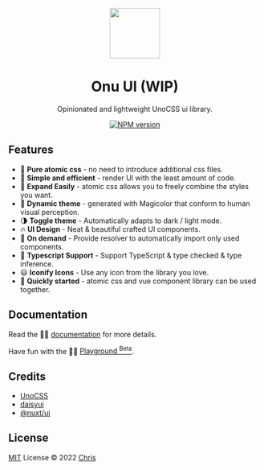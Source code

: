 <p align="center">
  <img src="./public/logo.svg" style="width:100px;" />
  <h1 align="center">Onu UI (WIP)</h1>
  <p align="center">Opinionated and lightweight UnoCSS ui library.</p>
</p>

<p align="center">
<a href="https://www.npmjs.com/package/onu-ui"><img src="https://img.shields.io/npm/v/onu-ui?color=608e57&amp;label=" alt="NPM version"></a></p>
<p align="center">
</p>

## Features

- 💎 **Pure atomic css** - no need to introduce additional css files.
- 🍬 **Simple and efficient** - render UI with the least amount of code.
- 💜 **Expand Easily** - atomic css allows you to freely combine the styles you want.
- 🎨 **Dynamic theme** - generated with Magicolor that conform to human visual perception.
- 🌗 **Toggle theme** - Automatically adapts to dark / light mode.
- 🔥 **UI Design** - Neat & beautiful crafted UI components.
- 🌈 **On demand** - Provide resolver to automatically import only used components.
- 🚀 **Typescript Support** - Support TypeScript & type checked & type inference.
- 😃 **Iconify Icons** - Use any icon from the library you love.
- 💪 **Quickly started** - atomic css and vue component library can be used together.

## Documentation

Read the 🧑‍💻 [documentation](https://onu.zyob.top) for more details.

Have fun with the 🤹‍♂️ <a href="https://onu.zyob.top/play/">Playground <sup>Beta</sup></a>.

## Credits

- [UnoCSS](https://github.com/unocss/unocss)
- [daisyui](https://github.com/saadeghi/daisyui)
- [@nuxt/ui](https://github.com/nuxt/ui)

## License

[MIT](https://github.com/onu-ui/onu-ui/blob/main/LICENSE) License © 2022 [Chris](https://github.com/zyyv)
